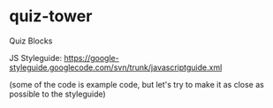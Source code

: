 # quiz-tower
Quiz Blocks

JS Styleguide:
https://google-styleguide.googlecode.com/svn/trunk/javascriptguide.xml


(some of the code is example code, but let's try to make it as close as possible to the styleguide)
